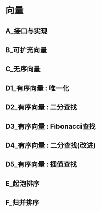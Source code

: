 # 向量
## A_接口与实现
## B_可扩充向量
## C_无序向量
## D1_有序向量 : 唯一化
## D2_有序向量 : 二分查找
## D3_有序向量 : Fibonacci查找
## D4_有序向量 : 二分查找(改进)
## D5_有序向量 : 插值查找
## E_起泡排序
## F_归并排序
